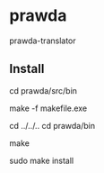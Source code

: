 # prawda
prawda-translator

## Install

cd prawda/src/bin

make -f makefile.exe

cd ../../..
cd prawda/bin

make

sudo make install

